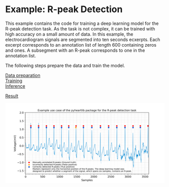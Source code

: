 # Example: R-peak Detection

This example contains the code for training a deep learning model for the R-peak detection task. As the task is not complex, it can be trained with high accuracy on a small amount of data.
In this example, the electrocardiogram signals are segmented into ten seconds ecxerpts. Each excerpt corresponds to an annotation list of length 600 containing zeros and ones. A subsegment with an R-peak corresponds to one in the annotation list.

The following steps prepare the data and train the model.


[Data preparation](data_preparation.py) <br>
[Training](train.py) <br>
[Inference](inference.py) <br>

[Result](result.txt) <br>

![Example: R-peak detection using deep learning.](plots/mis.png)
